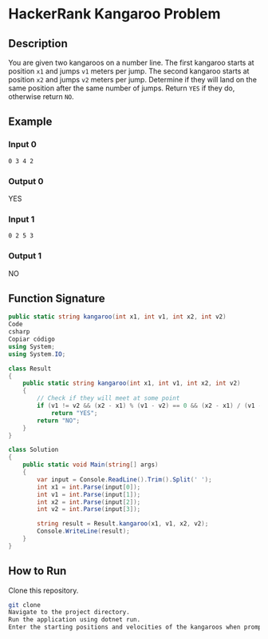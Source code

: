 # HackerRank Kangaroo Problem

## Description

You are given two kangaroos on a number line. The first kangaroo starts at position `x1` and jumps `v1` meters per jump. The second kangaroo starts at position `x2` and jumps `v2` meters per jump. Determine if they will land on the same position after the same number of jumps. Return `YES` if they do, otherwise return `NO`.

## Example

### Input 0
```shell
0 3 4 2
```
### Output 0 
YES

### Input 1
```shell
0 2 5 3
```

### Output 1
NO

## Function Signature

```csharp
public static string kangaroo(int x1, int v1, int x2, int v2)
Code
csharp
Copiar código
using System;
using System.IO;

class Result
{
    public static string kangaroo(int x1, int v1, int x2, int v2)
    {
        // Check if they will meet at some point
        if (v1 != v2 && (x2 - x1) % (v1 - v2) == 0 && (x2 - x1) / (v1 - v2) >= 0)
            return "YES";
        return "NO";
    }
}

class Solution
{
    public static void Main(string[] args)
    {
        var input = Console.ReadLine().Trim().Split(' ');
        int x1 = int.Parse(input[0]);
        int v1 = int.Parse(input[1]);
        int x2 = int.Parse(input[2]);
        int v2 = int.Parse(input[3]);

        string result = Result.kangaroo(x1, v1, x2, v2);
        Console.WriteLine(result);
    }
}
```
## How to Run
Clone this repository.
```bash
git clone 
Navigate to the project directory.
Run the application using dotnet run.
Enter the starting positions and velocities of the kangaroos when prompted.
